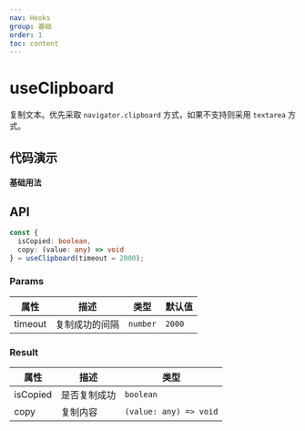 ```yaml
---
nav: Hooks
group: 基础
order: 1
toc: content
---
```


# useClipboard

复制文本。优先采取 `navigator.clipboard` 方式，如果不支持则采用 `textarea` 方式。

## 代码演示

#### 基础用法

<code src="./demo/basic.tsx"></code>

## API

```typescript
const {
  isCopied: boolean,
  copy: (value: any) => void
} = useClipboard(timeout = 2000);
```

### Params

| 属性    | 描述           | 类型     | 默认值 |
| ------- | -------------- | -------- | ------ |
| timeout | 复制成功的间隔 | `number` | `2000` |

### Result

| 属性     | 描述         | 类型                   |
| -------- | ------------ | ---------------------- |
| isCopied | 是否复制成功 | `boolean`              |
| copy     | 复制内容     | `(value: any) => void` |
